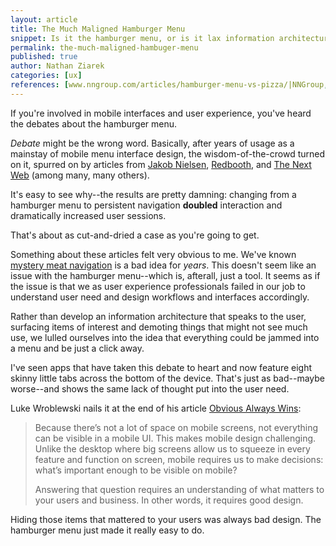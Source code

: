 ```yaml
---
layout: article
title: The Much Maligned Hamburger Menu
snippet: Is it the hamburger menu, or is it lax information architecture?
permalink: the-much-maligned-hambuger-menu
published: true
author: Nathan Ziarek
categories: [ux]
references: [www.nngroup.com/articles/hamburger-menu-vs-pizza/|NNGroup,redbooth.com/blog/hamburger-menu-iphone-app|Redbooth,thenextweb.com/dd/2014/04/08/ux-designers-side-drawer-navigation-costing-half-user-engagement/|The Next Web,www.webpagesthatsuck.com/mysterymeatnavigation00.html|Web Pages That Suck]
---
```


If you're involved in mobile interfaces and user experience, you've heard the debates about the hamburger menu.

*Debate* might be the wrong word. Basically, after years of usage as a mainstay of mobile menu interface design, the wisdom-of-the-crowd turned on it, spurred on by articles from [Jakob Nielsen][1], [Redbooth][2], and [The Next Web][3] (among many, many others).

It's easy to see why--the results are pretty damning: changing from a hamburger menu to persistent navigation **doubled** interaction and dramatically increased user sessions.

That's about as cut-and-dried a case as you're going to get.

Something about these articles felt very obvious to me. We've known [mystery meat navigation][4] is a bad idea for *years*. This doesn't seem like an issue with the hamburger menu--which is, afterall, just a tool. It seems as if the issue is that we as user experience professionals failed in our job to understand user need and design workflows and interfaces accordingly.

Rather than develop an information architecture that speaks to the user, surfacing items of interest and demoting things that might not see much use, we lulled ourselves into the idea that everything could be jammed into a menu and be just a click away.

I've seen apps that have taken this debate to heart and now feature eight skinny little tabs across the bottom of the device. That's just as bad--maybe worse--and shows the same lack of thought put into the user need.

Luke Wroblewski nails it at the end of his article [Obvious Always Wins][5]:

> Because there’s not a lot of space on mobile screens, not everything can be visible in a mobile UI. This makes mobile design challenging. Unlike the desktop where big screens allow us to squeeze in every feature and function on screen, mobile requires us to make decisions: what’s important enough to be visible on mobile?
>
> Answering that question requires an understanding of what matters to your users and business. In other words, it requires good design.

Hiding those items that mattered to your users was always bad design. The hamburger menu just made it really easy to do.

[1]: http://www.nngroup.com/articles/hamburger-menu-vs-pizza/
[2]: https://redbooth.com/blog/hamburger-menu-iphone-app
[3]: http://thenextweb.com/dd/2014/04/08/ux-designers-side-drawer-navigation-costing-half-user-engagement/
[4]: http://www.webpagesthatsuck.com/mysterymeatnavigation00.html
[5]: http://www.lukew.com/ff/entry.asp?1945